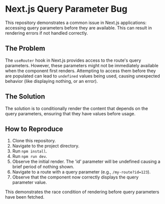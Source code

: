 # Next.js Query Parameter Bug
This repository demonstrates a common issue in Next.js applications: accessing query parameters before they are available.  This can result in rendering errors if not handled correctly.

## The Problem
The `useRouter` hook in Next.js provides access to the route's query parameters. However, these parameters might not be immediately available when the component first renders. Attempting to access them before they are populated can lead to `undefined` values being used, causing unexpected behavior (like displaying nothing, or an error).

## The Solution
The solution is to conditionally render the content that depends on the query parameters, ensuring that they have values before usage.

## How to Reproduce
1. Clone this repository.
2. Navigate to the project directory.
3. Run `npm install`.
4. Run `npm run dev`.
5. Observe the initial render.  The 'id' parameter will be undefined causing a brief period of nothing shown.
6. Navigate to a route with a query parameter (e.g., `/my-route?id=123`).
7. Observe that the component now correctly displays the query parameter value.

This demonstrates the race condition of rendering before query parameters have been fetched.